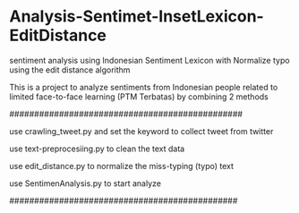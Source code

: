 # Analysis-Sentimet-InsetLexicon-EditDistance
sentiment analysis using Indonesian Sentiment Lexicon with Normalize typo using the edit distance algorithm 

This is a project to analyze sentiments from Indonesian people related to limited face-to-face learning (PTM Terbatas) by combining 2 methods

###############################################

use crawling_tweet.py and set the keyword to collect tweet from twitter

use text-preprocesiing.py to clean the text data

use edit_distance.py to normalize the miss-typing (typo) text

use SentimenAnalysis.py to start analyze

##############################################
